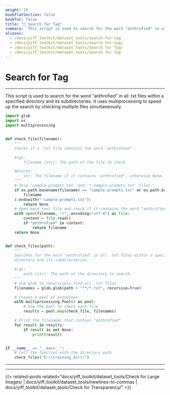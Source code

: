 ```yaml
---
weight: 10
bookFlatSection: false
bookToC: false
title: "🐍 Search for Tag"
summary: 'This script is used to search for the word "anthrofied" in all .txt files within a specified directory and its subdirectories. It uses multiprocessing to speed up the search by checking multiple files simultaneously.'
aliases:
  - /docs/yiff_toolkit/dataset_tools/search-for-tag
  - /docs/yiff_toolkit/dataset_tools/search-for-tag/
  - /docs/yiff_toolkit/dataset_tools/Search for Tag/
  - /docs/yiff_toolkit/dataset_tools/Search for Tag
---
```


<!--markdownlint-disable MD025 -->

# Search for Tag

---

This script is used to search for the word "anthrofied" in all .txt files within a specified directory and its subdirectories. It uses multiprocessing
to speed up the search by checking multiple files simultaneously.

```python
import glob
import os
import multiprocessing


def check_file(filename):
    """
    Checks if a .txt file contains the word "anthrofied".

    Args:
        filename (str): The path of the file to check.

    Returns:
        str: The filename if it contains "anthrofied", otherwise None.
    """
    # Skip 'sample-prompts.txt' and '*-sample-prompts.txt' files
    if os.path.basename(filename) == "sample-prompts.txt" or os.path.basename(
        filename
    ).endswith("-sample-prompts.txt"):
        return None
    # Open each text file and check if it contains the word "anthrofied"
    with open(filename, "r", encoding="utf-8") as file:
        content = file.read()
        if "anthrofied" in content:
            return filename
    return None


def check_files(path):
    """
    Searches for the word "anthrofied" in all .txt files within a specified
    directory and its subdirectories.

    Args:
        path (str): The path of the directory to search.
    """
    # Use glob to recursively find all .txt files
    filenames = glob.glob(path + "**/*.txt", recursive=True)

    # Create a pool of processes
    with multiprocessing.Pool() as pool:
        # Use the pool to check each file
        results = pool.map(check_file, filenames)

    # Print the filenames that contain "anthrofied"
    for result in results:
        if result is not None:
            print(result)


if __name__ == "__main__":
    # Call the function with the directory path
    check_files("E:\\training_dir\\")
```

---

---

{{< related-posts related="docs/yiff_toolkit/dataset_tools/Check for Large Images/ | docs/yiff_toolkit/dataset_tools/newlines-to-commas | docs/yiff_toolkit/dataset_tools/Check for Transparency/" >}}
